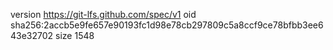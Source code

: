 version https://git-lfs.github.com/spec/v1
oid sha256:2accb5e9fe657e90193fc1d98e78cb297809c5a8ccf9ce78bfbb3ee643e32702
size 1548
